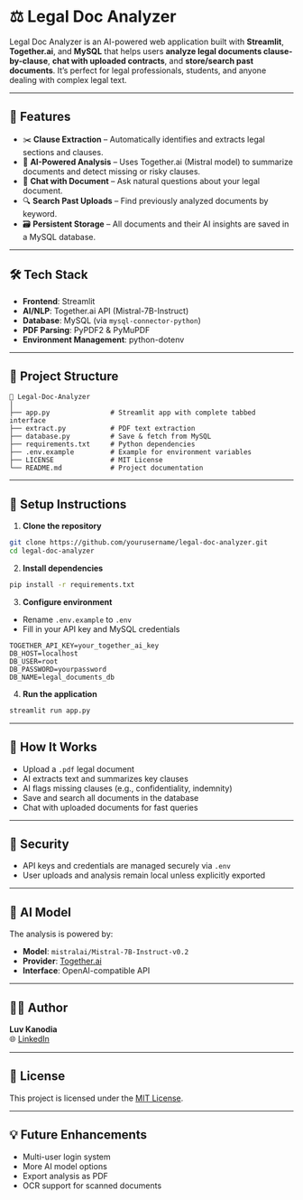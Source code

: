 # ⚖️ Legal Doc Analyzer

Legal Doc Analyzer is an AI-powered web application built with **Streamlit**, **Together.ai**, and **MySQL** that helps users **analyze legal documents clause-by-clause**, **chat with uploaded contracts**, and **store/search past documents**. It’s perfect for legal professionals, students, and anyone dealing with complex legal text.

---

## 🚀 Features

- ✂️ **Clause Extraction** – Automatically identifies and extracts legal sections and clauses.
- 🤖 **AI-Powered Analysis** – Uses Together.ai (Mistral model) to summarize documents and detect missing or risky clauses.
- 💬 **Chat with Document** – Ask natural questions about your legal document.
- 🔍 **Search Past Uploads** – Find previously analyzed documents by keyword.
- 🗃 **Persistent Storage** – All documents and their AI insights are saved in a MySQL database.

---

## 🛠 Tech Stack

- **Frontend**: Streamlit
- **AI/NLP**: Together.ai API (Mistral-7B-Instruct)
- **Database**: MySQL (via `mysql-connector-python`)
- **PDF Parsing**: PyPDF2 & PyMuPDF
- **Environment Management**: python-dotenv

---

## 📂 Project Structure

```
📁 Legal-Doc-Analyzer
│
├── app.py               # Streamlit app with complete tabbed interface
├── extract.py           # PDF text extraction
├── database.py          # Save & fetch from MySQL
├── requirements.txt     # Python dependencies
├── .env.example         # Example for environment variables
├── LICENSE              # MIT License
└── README.md            # Project documentation
```

---

## 🔧 Setup Instructions

1. **Clone the repository**
```bash
git clone https://github.com/yourusername/legal-doc-analyzer.git
cd legal-doc-analyzer
```

2. **Install dependencies**
```bash
pip install -r requirements.txt
```

3. **Configure environment**
- Rename `.env.example` to `.env`
- Fill in your API key and MySQL credentials
```env
TOGETHER_API_KEY=your_together_ai_key
DB_HOST=localhost
DB_USER=root
DB_PASSWORD=yourpassword
DB_NAME=legal_documents_db
```

4. **Run the application**
```bash
streamlit run app.py
```

---

## 📌 How It Works

- Upload a `.pdf` legal document
- AI extracts text and summarizes key clauses
- AI flags missing clauses (e.g., confidentiality, indemnity)
- Save and search all documents in the database
- Chat with uploaded documents for fast queries

---

## 🔐 Security

- API keys and credentials are managed securely via `.env`
- User uploads and analysis remain local unless explicitly exported

---

## 🤖 AI Model

The analysis is powered by:
- **Model**: `mistralai/Mistral-7B-Instruct-v0.2`
- **Provider**: [Together.ai](https://www.together.ai/)
- **Interface**: OpenAI-compatible API

---

## 👨‍💻 Author

**Luv Kanodia**   
🌐 [LinkedIn](https://www.linkedin.com/in/luv-kanodia)

---

## 📄 License

This project is licensed under the [MIT License](LICENSE).

---

## 💡 Future Enhancements

- Multi-user login system
- More AI model options
- Export analysis as PDF
- OCR support for scanned documents

